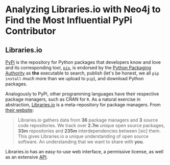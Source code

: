 # Analyzing Libraries.io with Neo4j to Find the Most Influential PyPi Contributor
## Libraries.io
[PyPi](https://pypi.org/) is the repository for Python packages that developers 
know and love and its corresponding tool, [`pip`](https://pip.pypa.io/en/stable/), 
is endorsed by the [Python Packaging Authority](https://www.pypa.io/en/latest/)
as **the** executable to search, publish (let's be honest, we all `pip install`
_much_ more than we upload to `pip`), and download Python packages.

Analogously to PyPi, other programming languages have their respective package
managers, such as CRAN for `R`. As a natural exercise in abstraction, 
[Libraries.io](https://libraries.io) is a meta-repository for 
package managers. From [their website](https://libraries.io/data):

> Libraries.io gathers data from **36** package managers and **3** source code repositories. 
We track over **2.7m** unique open source packages, **33m** repositories and **235m**
interdependencies between [sic] them. This gives Libraries.io a unique understanding of 
open source software. An understanding that we want to share with **you**.

Libraries.io has an easy-to-use web interface, a permissive license, as well as
an extensive [API](https://libraries.io/api).
